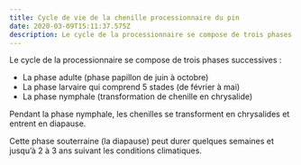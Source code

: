 ```yaml
---
title: Cycle de vie de la chenille processionnaire du pin
date: 2020-03-09T15:11:37.575Z
description: Le cycle de la processionnaire se compose de trois phases successives
---
```

Le cycle de la processionnaire se compose de trois phases successives :

* La phase adulte (phase papillon de juin à octobre)
* La phase larvaire qui comprend 5 stades (de février à mai)
* La phase nymphale (transformation de chenille en chrysalide)

Pendant la phase nymphale, les chenilles se transforment en chrysalides et entrent en diapause.

Cette phase souterraine (la diapause) peut durer quelques semaines et jusqu’à 2 à 3 ans suivant les conditions climatiques.